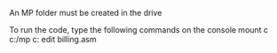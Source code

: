 An MP folder must be created in the drive

To run the code, type the following commands on the console
mount c c:/mp
c:
edit billing.asm
